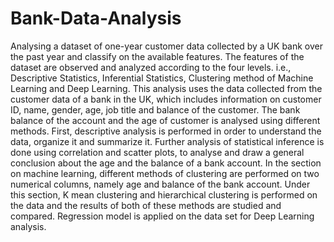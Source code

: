 # Bank-Data-Analysis
Analysing a dataset of one-year customer data collected by a UK bank over the past year and classify on the available features. The features of the dataset are observed and analyzed according to the four levels. i.e., Descriptive Statistics, Inferential Statistics, Clustering method of Machine Learning and Deep Learning.
This analysis uses the data collected from the customer data of a bank in the UK, which includes information on customer ID, name, gender, age, job title and balance of the customer. The bank balance of the account and the age of customer is analysed using different methods. First, descriptive analysis is performed in order to understand the data, organize it and summarize it. Further analysis of statistical inference is done using correlation and scatter plots, to analyse and draw a general conclusion about the age and the balance of a bank account. In the section on machine learning, different methods of clustering are performed on two numerical columns, namely age and balance of the bank account. Under this section, K mean clustering and hierarchical clustering is performed on the data and the results of both of these methods are studied and compared. Regression model is applied on the data set for Deep Learning analysis.
